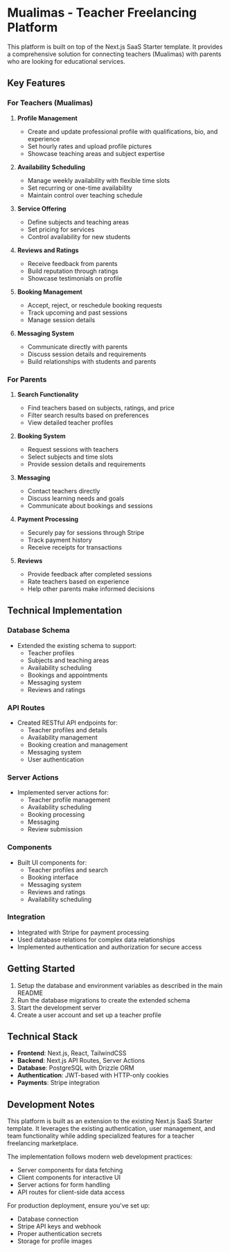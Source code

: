 # Mualimas - Teacher Freelancing Platform

This platform is built on top of the Next.js SaaS Starter template. It provides a comprehensive solution for connecting teachers (Mualimas) with parents who are looking for educational services.

## Key Features

### For Teachers (Mualimas)
1. **Profile Management**
   - Create and update professional profile with qualifications, bio, and experience
   - Set hourly rates and upload profile pictures
   - Showcase teaching areas and subject expertise

2. **Availability Scheduling**
   - Manage weekly availability with flexible time slots
   - Set recurring or one-time availability
   - Maintain control over teaching schedule

3. **Service Offering**
   - Define subjects and teaching areas
   - Set pricing for services
   - Control availability for new students

4. **Reviews and Ratings**
   - Receive feedback from parents
   - Build reputation through ratings
   - Showcase testimonials on profile

5. **Booking Management**
   - Accept, reject, or reschedule booking requests
   - Track upcoming and past sessions
   - Manage session details

6. **Messaging System**
   - Communicate directly with parents
   - Discuss session details and requirements
   - Build relationships with students and parents

### For Parents
1. **Search Functionality**
   - Find teachers based on subjects, ratings, and price
   - Filter search results based on preferences
   - View detailed teacher profiles

2. **Booking System**
   - Request sessions with teachers
   - Select subjects and time slots
   - Provide session details and requirements

3. **Messaging**
   - Contact teachers directly
   - Discuss learning needs and goals
   - Communicate about bookings and sessions

4. **Payment Processing**
   - Securely pay for sessions through Stripe
   - Track payment history
   - Receive receipts for transactions

5. **Reviews**
   - Provide feedback after completed sessions
   - Rate teachers based on experience
   - Help other parents make informed decisions

## Technical Implementation

### Database Schema
- Extended the existing schema to support:
  - Teacher profiles
  - Subjects and teaching areas
  - Availability scheduling
  - Bookings and appointments
  - Messaging system
  - Reviews and ratings

### API Routes
- Created RESTful API endpoints for:
  - Teacher profiles and details
  - Availability management
  - Booking creation and management
  - Messaging system
  - User authentication

### Server Actions
- Implemented server actions for:
  - Teacher profile management
  - Availability scheduling
  - Booking processing
  - Messaging
  - Review submission

### Components
- Built UI components for:
  - Teacher profiles and search
  - Booking interface
  - Messaging system
  - Reviews and ratings
  - Availability scheduling

### Integration
- Integrated with Stripe for payment processing
- Used database relations for complex data relationships
- Implemented authentication and authorization for secure access

## Getting Started

1. Setup the database and environment variables as described in the main README
2. Run the database migrations to create the extended schema
3. Start the development server
4. Create a user account and set up a teacher profile

## Technical Stack

- **Frontend**: Next.js, React, TailwindCSS
- **Backend**: Next.js API Routes, Server Actions
- **Database**: PostgreSQL with Drizzle ORM
- **Authentication**: JWT-based with HTTP-only cookies
- **Payments**: Stripe integration

## Development Notes

This platform is built as an extension to the existing Next.js SaaS Starter template. It leverages the existing authentication, user management, and team functionality while adding specialized features for a teacher freelancing marketplace.

The implementation follows modern web development practices:
- Server components for data fetching
- Client components for interactive UI
- Server actions for form handling
- API routes for client-side data access

For production deployment, ensure you've set up:
- Database connection
- Stripe API keys and webhook
- Proper authentication secrets
- Storage for profile images
